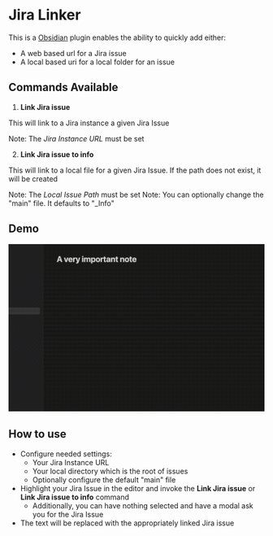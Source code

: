 # Jira Linker

This is a [Obsidian](https://obsidian.md) plugin enables the ability to quickly add either:
 - A web based url for a Jira issue
 - A local based uri for a local folder for an issue

## Commands Available
1. **Link Jira issue**

This will link to a Jira instance a given Jira Issue

Note: The *Jira Instance URL* must be set

2. **Link Jira issue to info**

This will link to a local file for a given Jira Issue. If the path does not exist, it will be created

Note: The *Local Issue Path* must be set
Note: You can optionally change the "main" file. It defaults to "_Info"

## Demo

![demo gif](./documentation/demo.gif)

## How to use

- Configure needed settings:
  -  Your Jira Instance URL
  -  Your local directory which is the root of issues
  -  Optionally configure the default "main" file
- Highlight your Jira Issue in the editor and invoke the **Link Jira issue** or **Link Jira issue to info** command
  - Additionally, you can have nothing selected and have a modal ask you for the Jira Issue
- The text will be replaced with the appropriately linked Jira issue